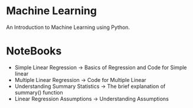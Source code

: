 # Machine Learning
An Introduction to Machine Learning using Python.

# NoteBooks

- Simple Linear Regression -> Basics of Regression and Code for Simple linear
- Multiple Linear Regression -> Code for Multiple Linear
- Understanding Summary Statistics -> The brief explanation of summary() function
- Linear Regression Assumptions -> Understanding Assumptions


